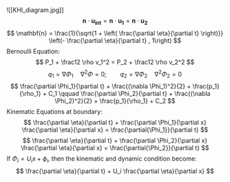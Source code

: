 ![[KHI_diagram.jpg]]
$$
\mathbf{n} \cdot \mathbf{u_{int}} = \mathbf{n} \cdot \mathbf{u_{1}} = \mathbf{n} \cdot \mathbf{u_{2}}
$$
$$
	\mathbf{n} = \frac{1}{\sqrt{1 + \left( \frac{\partial \eta}{\partial t} \right)}} \left(- \frac{\partial \eta}{\partial t} , 1\right)
$$
Bernoulli Equation:
$$
P_1 + \frac12 \rho v_1^2 = P_2 + \frac12 \rho v_2^2
$$
$$
q_1 = \nabla \Phi_1 \quad \nabla^2\Phi = 0; \qquad q_2 = \nabla \Phi_2 \quad \nabla^2 \Phi_2 = 0
$$
$$
\frac{\partial \Phi_1}{\partial t} + \frac{(\nabla \Phi_1)^2}{2} + \frac{p_1}{\rho_1} + C_1 \qquad \frac{\partial \Phi_2}{\partial t} + \frac{(\nabla \Phi_2)^2}{2} + \frac{p_1}{\rho_1} + C_2
$$
Kinematic Equations at boundary:
$$
\frac{\partial \eta}{\partial t} + \frac{\partial \Phi_1}{\partial x} \frac{\partial \eta}{\partial x} = \frac{\partial{\Phi_1}}{\partial t}
$$
$$
\frac{\partial \eta}{\partial t} + \frac{\partial \Phi_2}{\partial x} \frac{\partial \eta}{\partial x} = \frac{\partial{\Phi_2}}{\partial t}
$$
If  $\Phi_i=U_i x+\phi_i$, then the kinematic and dynamic condition become:
$$
\frac{\partial \eta}{\partial t} + U_i \frac{\partial \eta}{\partial x}
$$
